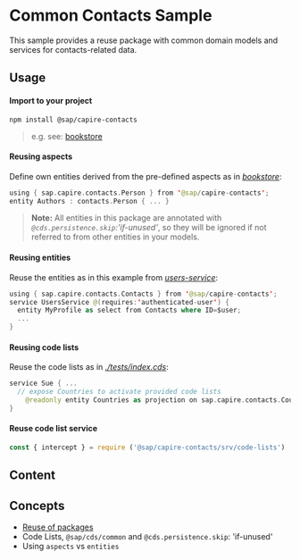 # Common Contacts Sample

This sample provides a reuse package with common domain models and services for contacts-related data.

## Usage


#### Import to your project

    npm install @sap/capire-contacts

> e.g. see: [bookstore](../bookstore/package.json)

#### Reusing aspects

Define own entities derived from the pre-defined aspects as in [_bookstore_](../bookstore/db/schema.cds):

```swift
using { sap.capire.contacts.Person } from '@sap/capire-contacts';
entity Authors : contacts.Person { ... }
```

> **Note:** All entities in this package are annotated with _`@cds.persistence.skip`:'if-unused'_, so they will be ignored if not referred to from other entities in your models.


#### Reusing entities

Reuse the entities as in this example from [_users-service_](../users-service/srv/services.cds):
```swift
using { sap.capire.contacts.Contacts } from '@sap/capire-contacts';
service UsersService @(requires:'authenticated-user') {
  entity MyProfile as select from Contacts where ID=$user;
  ...
}
```


#### Reusing code lists

Reuse the code lists as in [_./tests/index.cds_](./tests/index.cds):

```swift
service Sue { ...
  // expose Countries to activate provided code lists
    @readonly entity Countries as projection on sap.capire.contacts.Countries;
}
```



#### Reuse code list service

```js
const { intercept } = require ('@sap/capire-contacts/srv/code-lists')
```



## Content



## Concepts

* [Reuse of packages](https://cap.cloud.sap/docs/get-started/projects#reuse)
* Code Lists, `@sap/cds/common` and `@cds.persistence.skip`: 'if-unused'
* Using `aspects` vs `entities`
